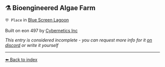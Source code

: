 ## ⚗️ Bioengineered Algae Farm

`🪧 Place` in [Blue Screen Lagoon](/blue_screen_lagoon.html)

Built on eon 497 by [Cybernetics Inc](/cybernetics_inc.html)

_This entry is considered incomplete - you can request more info for it [on discord](<https://discord.com/channels/562910943848169472/1173922660489633802>) or write it yourself_


----------
[⬅️ Back to index](/index.md#4450_s)